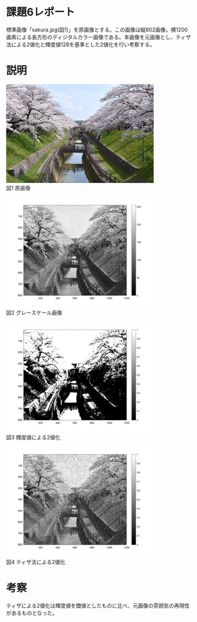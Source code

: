 # 課題6レポート
標準画像「sakura.jpg(図1)」を原画像とする。この画像は縦802画像，横1200画素による長方形のディジタルカラー画像である。本画像を元画像とし、ティザ法による2値化と輝度値128を基準とした2値化を行い考察する。

# 説明
<img src="https://github.com/SamuraiProject/lecture_image_processing/blob/master/images/origin/sakura.jpg" width="400"><br />
図1 原画像

<img src="https://github.com/SamuraiProject/lecture_image_processing/blob/master/images/kadai6/sakura-gray.png" width="400"><br />
図2 グレースケール画像

<img src="https://github.com/SamuraiProject/lecture_image_processing/blob/master/images/kadai6/sakura-128-2chi.png" width="400"><br />
図3 輝度値による2値化

<img src="https://github.com/SamuraiProject/lecture_image_processing/blob/master/images/kadai6/sakura-thiza-2chi.png" width="400"><br />
図4 ティザ法による2値化

# 考察
ティザによる2値化は輝度値を閾値としたものに比べ、元画像の雰囲気の再現性があるものとなった。
